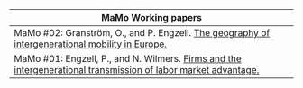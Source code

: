 | **MaMo Working papers** |
| ------ |
| MaMo #02: Granström, O., and P. Engzell. [The geography of intergenerational mobility in Europe.](https://osf.io/preprints/socarxiv/gzwha) |
| MaMo #01: Engzell, P., and N. Wilmers. [Firms and the intergenerational transmission of labor market advantage.](https://osf.io/preprints/socarxiv/mv3e9) |
